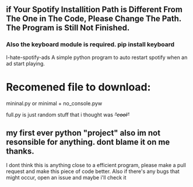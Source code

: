 **<h2>if Your Spotify Installition Path is Different From The One in The Code, Please Change The Path. The Program is Still Not Finished.</h2>**
<h3>Also the keyboard module is required. pip install keyboard</h3>

I-hate-spotify-ads
A simple python program to auto restart spotify when an ad start playing.


<h1>Recomened file to download:</h1>
mininal.py or minimal + no_console.pyw

full.py is just random stuff that i thought was *~~"cool"~~*

<h2>my first ever python "project" also im not resonsible for anything. dont blame it on me thanks.</h2>



I dont think this is anything close to a efficient program, please make a pull request and make this piece of code better.
Also if there's any bugs that might occur, open an issue and maybe i'll check it
